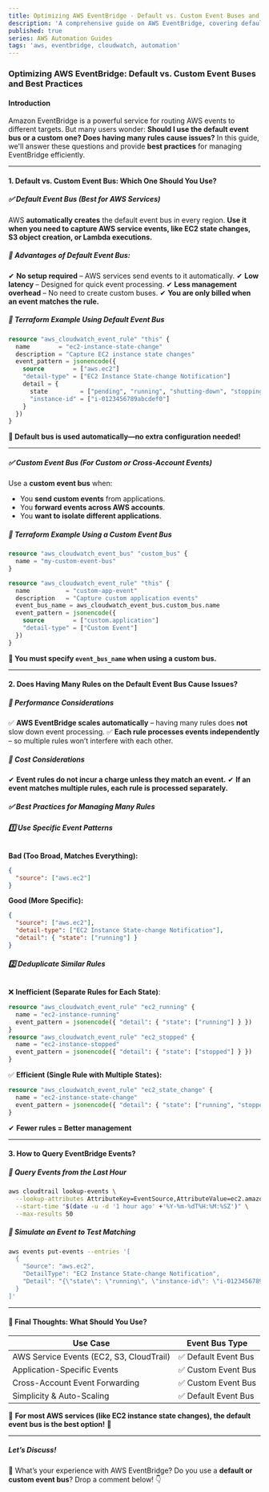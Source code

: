 ```yaml
---
title: Optimizing AWS EventBridge - Default vs. Custom Event Buses and Best Practices
description: 'A comprehensive guide on AWS EventBridge, covering default vs. custom event buses, best practices, and optimizing rule management for efficient event processing.'
published: true
series: AWS Automation Guides
tags: 'aws, eventbridge, cloudwatch, automation'
---
```


### Optimizing AWS EventBridge: Default vs. Custom Event Buses and Best Practices

#### Introduction

Amazon EventBridge is a powerful service for routing AWS events to different targets. But many users wonder: **Should I use the default event bus or a custom one? Does having many rules cause issues?** In this guide, we'll answer these questions and provide **best practices** for managing EventBridge efficiently.

---

#### **1. Default vs. Custom Event Bus: Which One Should You Use?**

##### **✅ Default Event Bus (Best for AWS Services)**

AWS **automatically creates** the default event bus in every region. **Use it when you need to capture AWS service events, like EC2 state changes, S3 object creation, or Lambda executions.**

##### **🔹 Advantages of Default Event Bus:**

✔ **No setup required** – AWS services send events to it automatically.
✔ **Low latency** – Designed for quick event processing.
✔ **Less management overhead** – No need to create custom buses.
✔ **You are only billed when an event matches the rule.**

##### **📌 Terraform Example Using Default Event Bus**

```terraform
resource "aws_cloudwatch_event_rule" "this" {
  name        = "ec2-instance-state-change"
  description = "Capture EC2 instance state changes"
  event_pattern = jsonencode({
    source        = ["aws.ec2"]
    "detail-type" = ["EC2 Instance State-change Notification"]
    detail = {
      state         = ["pending", "running", "shutting-down", "stopping", "stopped", "terminated"]
      "instance-id" = ["i-0123456789abcdef0"]
    }
  })
}
```

**📌 Default bus is used automatically—no extra configuration needed!**

---

##### **✅ Custom Event Bus (For Custom or Cross-Account Events)**

Use a **custom event bus** when:

- You **send custom events** from applications.
- You **forward events across AWS accounts**.
- You **want to isolate different applications**.

##### **📌 Terraform Example Using a Custom Event Bus**

```terraform
resource "aws_cloudwatch_event_bus" "custom_bus" {
  name = "my-custom-event-bus"
}

resource "aws_cloudwatch_event_rule" "this" {
  name          = "custom-app-event"
  description   = "Capture custom application events"
  event_bus_name = aws_cloudwatch_event_bus.custom_bus.name
  event_pattern = jsonencode({
    source        = ["custom.application"]
    "detail-type" = ["Custom Event"]
  })
}
```

**📌 You must specify `event_bus_name` when using a custom bus.**

---

#### **2. Does Having Many Rules on the Default Event Bus Cause Issues?**

##### **🔹 Performance Considerations**

✅ **AWS EventBridge scales automatically** – having many rules does **not** slow down event processing.
✅ **Each rule processes events independently** – so multiple rules won’t interfere with each other.

##### **🔹 Cost Considerations**

✔ **Event rules do not incur a charge unless they match an event.**
✔ **If an event matches multiple rules, each rule is processed separately.**

##### **✅ Best Practices for Managing Many Rules**

###### **1️⃣ Use Specific Event Patterns**

**Bad (Too Broad, Matches Everything):**

```json
{
  "source": ["aws.ec2"]
}
```

**Good (More Specific):**

```json
{
  "source": ["aws.ec2"],
  "detail-type": ["EC2 Instance State-change Notification"],
  "detail": { "state": ["running"] }
}
```

###### **2️⃣ Deduplicate Similar Rules**

❌ **Inefficient (Separate Rules for Each State)**:

```terraform
resource "aws_cloudwatch_event_rule" "ec2_running" {
  name = "ec2-instance-running"
  event_pattern = jsonencode({ "detail": { "state": ["running"] } })
}
resource "aws_cloudwatch_event_rule" "ec2_stopped" {
  name = "ec2-instance-stopped"
  event_pattern = jsonencode({ "detail": { "state": ["stopped"] } })
}
```

✅ **Efficient (Single Rule with Multiple States):**

```terraform
resource "aws_cloudwatch_event_rule" "ec2_state_change" {
  name = "ec2-instance-state-change"
  event_pattern = jsonencode({ "detail": { "state": ["running", "stopped", "terminated"] } })
}
```

✔ **Fewer rules = Better management**

---

#### **3. How to Query EventBridge Events?**

##### **🔹 Query Events from the Last Hour**

```sh
aws cloudtrail lookup-events \
  --lookup-attributes AttributeKey=EventSource,AttributeValue=ec2.amazonaws.com \
  --start-time "$(date -u -d '1 hour ago' +'%Y-%m-%dT%H:%M:%SZ')" \
  --max-results 50
```

##### **🔹 Simulate an Event to Test Matching**

```sh
aws events put-events --entries '[
  {
    "Source": "aws.ec2",
    "DetailType": "EC2 Instance State-change Notification",
    "Detail": "{\"state\": \"running\", \"instance-id\": \"i-0123456789abcdef0\"}"
  }
]'
```

---

#### **🚀 Final Thoughts: What Should You Use?**

| **Use Case** | **Event Bus Type** |
|-------------|-----------------|
| AWS Service Events (EC2, S3, CloudTrail) | ✅ Default Event Bus |
| Application-Specific Events | ✅ Custom Event Bus |
| Cross-Account Event Forwarding | ✅ Custom Event Bus |
| Simplicity & Auto-Scaling | ✅ Default Event Bus |

📌 **For most AWS services (like EC2 instance state changes), the default event bus is the best option!** 🚀

---

##### **Let’s Discuss!**

💬 What’s your experience with AWS EventBridge? Do you use a **default or custom event bus**? Drop a comment below! 👇

